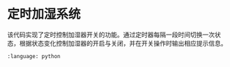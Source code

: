 # 定时加湿系统

该代码实现了定时控制加湿器开关的功能。通过定时器每隔一段时间切换一次状态，根据状态变化控制加湿器的开启与关闭，并在开关操作时输出相应提示信息。

```{literalinclude} 定时加湿系统.py
:language: python
```